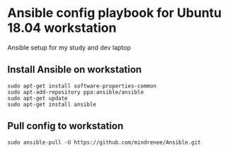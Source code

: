 # Ansible config playbook for Ubuntu 18.04 workstation
Ansible setup for my study and dev laptop

## Install Ansible on workstation
```
sudo apt-get install software-properties-common
sudo apt-add-repository ppa:ansible/ansible
sudo apt-get update
sudo apt-get install ansible
```

## Pull config to workstation
```
sudo ansible-pull -U https://github.com/mindrenee/Ansible.git
```
